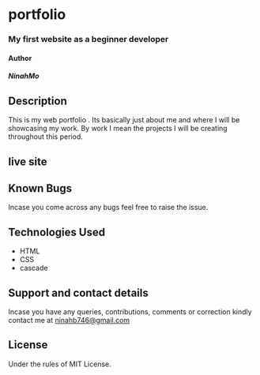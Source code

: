 # portfolio
### My first website as a beginner developer
#### Author
#### *NinahMo*
## Description
This is my web portfolio . Its basically just about me and where I will be showcasing my work. By work I mean the projects I will be creating throughout this period.

## live site

## Known Bugs
Incase you come across any bugs feel free to raise the issue.

## Technologies Used
- HTML 
- CSS 
- cascade

## Support and contact details
Incase you have any queries, contributions, comments or correction kindly contact me at ninahb746@gmail.com

## License
Under the rules of MIT License.